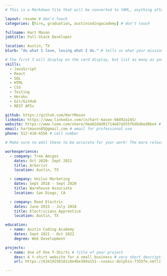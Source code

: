 ```yaml
---
# This is a Markdown file that will be converted to YAML, anything after a `#` is a comment and won't be read. Do not add extra lines, spaces, keys, or notes.

layout: resume # don't touch
categories: [hire, graduation, austincodingacademy] # don't touch

fullname: Hart Mason
jobtitle: Full-Stack Developer

location: Austin, TX
blurb: "do what I love, loving what I do." # tells us what your mission is, why you learned coding, or what makes you special inside the " "

# the first 3 will display on the card display, but list as many as you want, they will be visible on your hire page
skills:
  - JavaScript
  - React
  - SQL
  - HTML
  - CSS
  - Testing
  - Heroku
  - Git/GitHub
  - REST APIs

github: https://github.com/HartMason
linkedin: https://www.linkedin.com/in/hart-mason-98492a245/
website: https://www.loom.com/share/9ea02d4d01714e67a555f6dbdbed8be4 # your personal website/portfolio
email: hartmason85@gmail.com # email for professional use
phone: 512-418-6556 # cell number

# Make sure to edit these to be accurate for your work! The more relevant the better if the role was technical, don't feel like you need to put every job you've had.

workexperience:
  - company: Tree Amigos
    dates: Oct 2020- Sept 2021
    title: Arborist
    location: Austin, TX

  - company: Uniluv Marketing
    dates: Sept 2018 - Sept 2020
    title: Warehouse Associate
    location: San Diego, CA

  - company: Reed Electric
    dates: June 2015 - July 2018
    title: Electricians Apprentice
    location: Austin, TX

education:
  - name: Austin Coding Academy
    dates: Sept 2021 - Oct 2022
    degree: Web Development

projects:
  - name: One of One T-Shirts # title of your project
    desc: A t-shirt website for a small business # very short description of your project
    url: https://63419250181c6e4be389a151--cosmic-dolphin-7355fe.netlify.app/ # link to your deployed project

---
```

